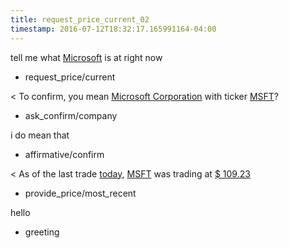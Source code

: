 ```yaml
---
title: request_price_current_02
timestamp: 2016-07-12T18:32:17.165991164-04:00
---
```


tell me what [Microsoft](company_name) is at right now
* request_price/current

< To confirm, you mean [Microsoft Corporation](company_name) with ticker [MSFT](ticker_symbol)?
* ask_confirm/company

i do mean that
* affirmative/confirm

< As of the last trade [today](time/price_time), [MSFT](ticker_symbol) was trading at [$ 109.23](currency/price)
* provide_price/most_recent

hello
* greeting